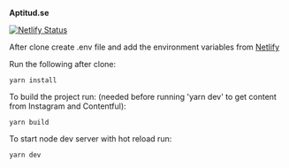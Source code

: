 **Aptitud.se**

[![Netlify Status](https://api.netlify.com/api/v1/badges/63140ace-c6ee-424c-9bc7-03f5c01a82bb/deploy-status)](https://app.netlify.com/sites/heuristic-varahamihira-aed5be/deploys)

After clone create .env file and add the environment variables from [Netlify](https://app.netlify.com/sites/heuristic-varahamihira-aed5be/settings/deploys#environment)

Run the following after clone:

    yarn install

To build the project run:
(needed before running 'yarn dev' to get content from Instagram and Contentful):

    yarn build

To start node dev server with hot reload run:

    yarn dev
